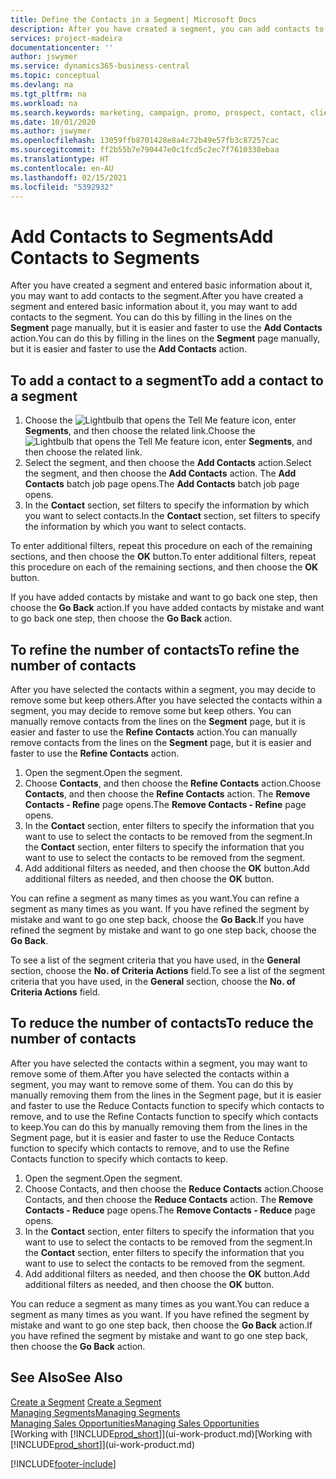 ```yaml
---
title: Define the Contacts in a Segment| Microsoft Docs
description: After you have created a segment, you can add contacts to the segment, for example, as part of a marketing campaign targeting particular customers or clients.
services: project-madeira
documentationcenter: ''
author: jswymer
ms.service: dynamics365-business-central
ms.topic: conceptual
ms.devlang: na
ms.tgt_pltfrm: na
ms.workload: na
ms.search.keywords: marketing, campaign, promo, prospect, contact, client, customer
ms.date: 10/01/2020
ms.author: jswymer
ms.openlocfilehash: 13059ffb8701428e8a4c72b49e57fb3c87257cac
ms.sourcegitcommit: ff2b55b7e790447e0c1fcd5c2ec7f7610338ebaa
ms.translationtype: HT
ms.contentlocale: en-AU
ms.lasthandoff: 02/15/2021
ms.locfileid: "5392932"
---
```

# <a name="add-contacts-to-segments"></a><span data-ttu-id="f1da7-103">Add Contacts to Segments</span><span class="sxs-lookup"><span data-stu-id="f1da7-103">Add Contacts to Segments</span></span>
<span data-ttu-id="f1da7-104">After you have created a segment and entered basic information about it, you may want to add contacts to the segment.</span><span class="sxs-lookup"><span data-stu-id="f1da7-104">After you have created a segment and entered basic information about it, you may want to add contacts to the segment.</span></span> <span data-ttu-id="f1da7-105">You can do this by filling in the lines on the **Segment** page manually, but it is easier and faster to use the **Add Contacts** action.</span><span class="sxs-lookup"><span data-stu-id="f1da7-105">You can do this by filling in the lines on the **Segment** page manually, but it is easier and faster to use the **Add Contacts** action.</span></span>

## <a name="to-add-a-contact-to-a-segment"></a><span data-ttu-id="f1da7-106">To add a contact to a segment</span><span class="sxs-lookup"><span data-stu-id="f1da7-106">To add a contact to a segment</span></span>
1. <span data-ttu-id="f1da7-107">Choose the ![Lightbulb that opens the Tell Me feature](media/ui-search/search_small.png "Tell me what you want to do") icon, enter **Segments**, and then choose the related link.</span><span class="sxs-lookup"><span data-stu-id="f1da7-107">Choose the ![Lightbulb that opens the Tell Me feature](media/ui-search/search_small.png "Tell me what you want to do") icon, enter **Segments**, and then choose the related link.</span></span>  
2. <span data-ttu-id="f1da7-108">Select the segment, and then choose the **Add Contacts** action.</span><span class="sxs-lookup"><span data-stu-id="f1da7-108">Select the segment, and then choose the **Add Contacts** action.</span></span> <span data-ttu-id="f1da7-109">The **Add Contacts** batch job page opens.</span><span class="sxs-lookup"><span data-stu-id="f1da7-109">The **Add Contacts** batch job page opens.</span></span>
3. <span data-ttu-id="f1da7-110">In the **Contact** section, set filters to specify the information by which you want to select contacts.</span><span class="sxs-lookup"><span data-stu-id="f1da7-110">In the **Contact** section, set filters to specify the information by which you want to select contacts.</span></span>

<span data-ttu-id="f1da7-111">To enter additional filters, repeat this procedure on each of the remaining sections, and then choose the **OK** button.</span><span class="sxs-lookup"><span data-stu-id="f1da7-111">To enter additional filters, repeat this procedure on each of the remaining sections, and then choose the **OK** button.</span></span>

<span data-ttu-id="f1da7-112">If you have added contacts by mistake and want to go back one step, then choose the **Go Back** action.</span><span class="sxs-lookup"><span data-stu-id="f1da7-112">If you have added contacts by mistake and want to go back one step, then choose the **Go Back** action.</span></span>

## <a name="to-refine-the-number-of-contacts"></a><span data-ttu-id="f1da7-113">To refine the number of contacts</span><span class="sxs-lookup"><span data-stu-id="f1da7-113">To refine the number of contacts</span></span>
<span data-ttu-id="f1da7-114">After you have selected the contacts within a segment, you may decide to remove some but keep others.</span><span class="sxs-lookup"><span data-stu-id="f1da7-114">After you have selected the contacts within a segment, you may decide to remove some but keep others.</span></span> <span data-ttu-id="f1da7-115">You can manually remove contacts from the lines on the **Segment** page, but it is easier and faster to use the **Refine Contacts** action.</span><span class="sxs-lookup"><span data-stu-id="f1da7-115">You can manually remove contacts from the lines on the **Segment** page, but it is easier and faster to use the **Refine Contacts** action.</span></span>

1. <span data-ttu-id="f1da7-116">Open the segment.</span><span class="sxs-lookup"><span data-stu-id="f1da7-116">Open the segment.</span></span>
2. <span data-ttu-id="f1da7-117">Choose **Contacts**, and then choose the **Refine Contacts** action.</span><span class="sxs-lookup"><span data-stu-id="f1da7-117">Choose **Contacts**, and then choose the **Refine Contacts** action.</span></span> <span data-ttu-id="f1da7-118">The **Remove Contacts - Refine** page opens.</span><span class="sxs-lookup"><span data-stu-id="f1da7-118">The **Remove Contacts - Refine** page opens.</span></span>
3. <span data-ttu-id="f1da7-119">In the **Contact** section, enter filters to specify the information that you want to use to select the contacts to be removed from the segment.</span><span class="sxs-lookup"><span data-stu-id="f1da7-119">In the **Contact** section, enter filters to specify the information that you want to use to select the contacts to be removed from the segment.</span></span>
4. <span data-ttu-id="f1da7-120">Add additional filters as needed, and then choose the **OK** button.</span><span class="sxs-lookup"><span data-stu-id="f1da7-120">Add additional filters as needed, and then choose the **OK** button.</span></span>

<span data-ttu-id="f1da7-121">You can refine a segment as many times as you want.</span><span class="sxs-lookup"><span data-stu-id="f1da7-121">You can refine a segment as many times as you want.</span></span> <span data-ttu-id="f1da7-122">If you have refined the segment by mistake and want to go one step back, choose the **Go Back**.</span><span class="sxs-lookup"><span data-stu-id="f1da7-122">If you have refined the segment by mistake and want to go one step back, choose the **Go Back**.</span></span>

<span data-ttu-id="f1da7-123">To see a list of the segment criteria that you have used, in the **General** section, choose the **No. of Criteria Actions** field.</span><span class="sxs-lookup"><span data-stu-id="f1da7-123">To see a list of the segment criteria that you have used, in the **General** section, choose the **No. of Criteria Actions** field.</span></span>

## <a name="to-reduce-the-number-of-contacts"></a><span data-ttu-id="f1da7-124">To reduce the number of contacts</span><span class="sxs-lookup"><span data-stu-id="f1da7-124">To reduce the number of contacts</span></span>
<span data-ttu-id="f1da7-125">After you have selected the contacts within a segment, you may want to remove some of them.</span><span class="sxs-lookup"><span data-stu-id="f1da7-125">After you have selected the contacts within a segment, you may want to remove some of them.</span></span> <span data-ttu-id="f1da7-126">You can do this by manually removing them from the lines in the Segment page, but it is easier and faster to use the Reduce Contacts function to specify which contacts to remove, and to use the Refine Contacts function to specify which contacts to keep.</span><span class="sxs-lookup"><span data-stu-id="f1da7-126">You can do this by manually removing them from the lines in the Segment page, but it is easier and faster to use the Reduce Contacts function to specify which contacts to remove, and to use the Refine Contacts function to specify which contacts to keep.</span></span>

1. <span data-ttu-id="f1da7-127">Open the segment.</span><span class="sxs-lookup"><span data-stu-id="f1da7-127">Open the segment.</span></span>
2. <span data-ttu-id="f1da7-128">Choose Contacts, and then choose the **Reduce Contacts** action.</span><span class="sxs-lookup"><span data-stu-id="f1da7-128">Choose Contacts, and then choose the **Reduce Contacts** action.</span></span> <span data-ttu-id="f1da7-129">The **Remove Contacts - Reduce** page opens.</span><span class="sxs-lookup"><span data-stu-id="f1da7-129">The **Remove Contacts - Reduce** page opens.</span></span>
3. <span data-ttu-id="f1da7-130">In the **Contact** section, enter filters to specify the information that you want to use to select the contacts to be removed from the segment.</span><span class="sxs-lookup"><span data-stu-id="f1da7-130">In the **Contact** section, enter filters to specify the information that you want to use to select the contacts to be removed from the segment.</span></span>
4. <span data-ttu-id="f1da7-131">Add additional filters as needed, and then choose the **OK** button.</span><span class="sxs-lookup"><span data-stu-id="f1da7-131">Add additional filters as needed, and then choose the **OK** button.</span></span>

<span data-ttu-id="f1da7-132">You can reduce a segment as many times as you want.</span><span class="sxs-lookup"><span data-stu-id="f1da7-132">You can reduce a segment as many times as you want.</span></span> <span data-ttu-id="f1da7-133">If you have refined the segment by mistake and want to go one step back, then choose the **Go Back** action.</span><span class="sxs-lookup"><span data-stu-id="f1da7-133">If you have refined the segment by mistake and want to go one step back, then choose the **Go Back** action.</span></span>

## <a name="see-also"></a><span data-ttu-id="f1da7-134">See Also</span><span class="sxs-lookup"><span data-stu-id="f1da7-134">See Also</span></span>
<span data-ttu-id="f1da7-135">[Create a Segment](marketing-how-create-segment.md) </span><span class="sxs-lookup"><span data-stu-id="f1da7-135">[Create a Segment](marketing-how-create-segment.md) </span></span>  
[<span data-ttu-id="f1da7-136">Managing Segments</span><span class="sxs-lookup"><span data-stu-id="f1da7-136">Managing Segments</span></span>](marketing-segments.md)  
[<span data-ttu-id="f1da7-137">Managing Sales Opportunities</span><span class="sxs-lookup"><span data-stu-id="f1da7-137">Managing Sales Opportunities</span></span>](marketing-manage-sales-opportunities.md)  
<span data-ttu-id="f1da7-138">[Working with [!INCLUDE[prod_short](includes/prod_short.md)]](ui-work-product.md)</span><span class="sxs-lookup"><span data-stu-id="f1da7-138">[Working with [!INCLUDE[prod_short](includes/prod_short.md)]](ui-work-product.md)</span></span>  


[!INCLUDE[footer-include](includes/footer-banner.md)]